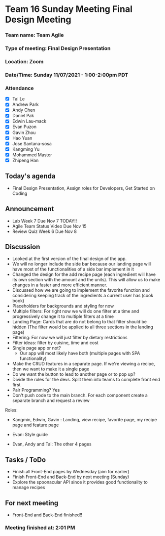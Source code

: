 # Team 16 Sunday Meeting Final Design Meeting

### Team name: Team Agile
### Type of meeting: Final Design Presentation 
### Location: Zoom
### Date/Time: Sunday 11/07/2021 - 1:00-2:00pm PDT

### Attendance 
- [x] Tai Le
- [x] Andrew Park
- [x] Andy Chen
- [x] Daniel Pak
- [x] Edwin Lau-mack
- [x] Evan Puzon
- [x] Gavin Zhou
- [x] Hao Yuan
- [x] Jose Santana-sosa
- [x] Kangming Yu
- [x] Mohammed Master
- [x] Zhipeng Han

## Today's agenda
- Final Design Presentation, Assign roles for Developers, Get Started on Coding

## Announcement
- Lab Week 7 Due Nov 7 TODAY!!
- Agile Team Status Video Due Nov 15
- Review Quiz Week 6 Due Nov 8

## Discussion
- Looked at the first version of the final design of the app.
- We will no longer include the side bar because our landing page will have most of the functionalities of a side bar implement in it
- Changed the design for the add recipe page (each ingredient will have its own section with the amount and the units). This will allow us to make changes in a faster and more efficient manner.
- Discussed how we are going to implement the favorite function and considering keeping track of the ingredients a current user has (cook book)
- Placeholders for backgrounds and styling for now
- Multiple filters: For right now we will do one filter at a time and progressively change it to multiple filters at a time
- Landing Page: Cards that are do not belong to that filter should be hidden (The filter would be applied to all three sections in the landing page)
- Filtering: For now we will just filter by dietary restrictions
- Filter ideas: filter by cuisine, time and cost
- Single page app or not?
  - Our app will most likely have both (multiple pages with SPA functionality)
- Make the CRUD features in a separate page. If we're viewing a recipe, then we want to make it a single page
- Do we want the button to lead to another page or to pop up?
- Divide the roles for the devs. Split them into teams to complete front end first
- Pair Programming? Yes
- Don't push code to the main branch. For each component create a separate branch and request a review

Roles:

- Kangmin, Edwin, Gavin : Landing, view recipe, favorite page, my recipe page and feature page 

- Evan: Style guide

- Evan, Andy and Tai: The other 4 pages


## Tasks / ToDo
- Finish all Front-End pages by Wednesday (aim for earlier)
- Finish Front-End and Back-End by next meeting (Sunday)
- Explore the spoonacular API since it provides good functionality to manage recipes 

## For next meeting
- Front-End and Back-End finished!!

### Meeting finished at: 2:01 PM
